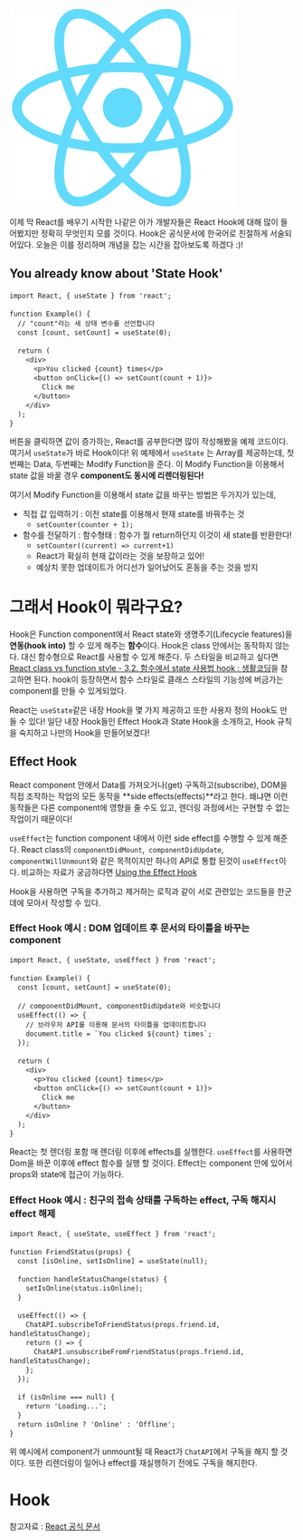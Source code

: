 ![](10_React_Hook.assets/image.png)

이제 막 React를 배우기 시작한 나같은 아가 개발자들은 React Hook에 대해 많이 들어봤지만 정확히 무엇인지 모를 것이다. Hook은 공식문서에 한국어로 친절하게 서술되어있다. 오늘은 이를 정리하며 개념을 잡는 시간을 잡아보도록 하겠다 :)!

## You already know about 'State Hook'
```react
import React, { useState } from 'react';

function Example() {
  // "count"라는 새 상태 변수를 선언합니다
  const [count, setCount] = useState(0);

  return (
    <div>
      <p>You clicked {count} times</p>
      <button onClick={() => setCount(count + 1)}>
        Click me
      </button>
    </div>
  );
}
```
버튼을 클릭하면 값이 증가하는, React를 공부한다면 많이 작성해봤을 예제 코드이다. 여기서 `useState`가 바로 Hook이다! 
위 예제에서 `useState` 는 Array를 제공하는데, 첫번째는 Data, 두번째는 Modify Function을 준다. 이 Modify Function을 이용해서 state 값을 바꿀 경우 **component도 동시에 리렌더링된다!**

여기서 Modify Function을 이용해서 state 값을 바꾸는 방법은 두가지가 있는데,
- 직접 값 입력하기 : 이전 state를 이용해서 현재 state를 바꿔주는 것
  - `setCounter(counter + 1); `
- 함수를 전달하기 : 함수형태 : 함수가 뭘 return하던지 이것이 새 state를 반환한다!
  - `setCounter((current) => current+1)`
  - React가 확실히 현재 값이라는 것을 보장하고 있어!
  - 예상치 못한 업데이트가 어디선가 일어났어도 혼동을 주는 것을 방지
  

# 그래서 Hook이 뭐라구요?
Hook은 Function component에서 React state와 생명주기(Lifecycle features)을 **연동(hook into)** 할 수 있게 해주는 **함수**이다.
Hook은 class 안에서는 동작하지 않는다. 대신 함수형으로 React를 사용할 수 있게 해준다. 두 스타일을 비교하고 싶다면 [React class vs function style - 3.2. 함수에서 state 사용법 hook
 : 생활코딩](https://youtu.be/R6GPIWG7O9s)을 참고하면 된다. hook이 등장하면서 함수 스타일로 클래스 스타일의 기능성에 버금가는 component를 만들 수 있게되었다.

 React는 `useState`같은 내장 Hook을 몇 가지 제공하고 또한 사용자 정의 Hook도 만들 수 있다! 일단 내장 Hook들인 Effect Hook과 State Hook을 소개하고, Hook 규칙을 숙지하고 나만의 Hook을 만들어보겠다!

## Effect Hook
React component 안에서 Data를 가져오거나(get) 구독하고(subscribe), DOM을 직접 조작하는 작업의 모든 동작을 **side effects(effects)**라고 한다. 왜냐면 이런 동작들은 다른 component에 영향을 줄 수도 있고, 렌더링 과정에서는 구현할 수 없는 작업이기 때문이다!

`useEffect`는 function component 내에서 이런 side effect를 수행할 수 있게 해준다. React class의 `componentDidMount`,` componentDidUpdate`, `componentWillUnmount`와 같은 목적이지만 하나의 API로 통합 된것이 `useEffect`이다. 비교하는 자료가 궁금하다면 [Using the Effect Hook
](https://ko.reactjs.org/docs/hooks-effect.html)

Hook을 사용하면 구독을 추가하고 제거하는 로직과 같이 서로 관련있는 코드들을 한군데에 모아서 작성할 수 있다.

### Effect Hook 예시 : DOM 업데이트 후 문서의 타이틀을 바꾸는 component
```react
import React, { useState, useEffect } from 'react';

function Example() {
  const [count, setCount] = useState(0);

  // componentDidMount, componentDidUpdate와 비슷합니다
  useEffect(() => {
    // 브라우저 API를 이용해 문서의 타이틀을 업데이트합니다
    document.title = `You clicked ${count} times`;
  });

  return (
    <div>
      <p>You clicked {count} times</p>
      <button onClick={() => setCount(count + 1)}>
        Click me
      </button>
    </div>
  );
}
```
React는 첫 렌더링 포함 매 렌더링 이후에 effects를 실행한다. `useEffect`를 사용하면 Dom을 바꾼 이후에 effect 함수를 실행 할 것이다. Effect는 component 안에 있어서 props와 state에 접근이 가능하다.

### Effect Hook 예시 : 친구의 접속 상태를 구독하는 effect, 구독 해지시 effect 해제

```react
import React, { useState, useEffect } from 'react';

function FriendStatus(props) {
  const [isOnline, setIsOnline] = useState(null);

  function handleStatusChange(status) {
    setIsOnline(status.isOnline);
  }

  useEffect(() => {
    ChatAPI.subscribeToFriendStatus(props.friend.id, handleStatusChange);
    return () => {
      ChatAPI.unsubscribeFromFriendStatus(props.friend.id, handleStatusChange);
    };
  });

  if (isOnline === null) {
    return 'Loading...';
  }
  return isOnline ? 'Online' : 'Offline';
}
```
위 예시에서 component가 unmount될 때 React가 `ChatAPI`에서 구독을 해지 할 것이다. 또한 리렌더링이 일어나 effect를 재실행하기 전에도 구독을 해지한다.

# Hook


참고자료 : [React 공식 문서](https://ko.reactjs.org/docs/hooks-overview.html)